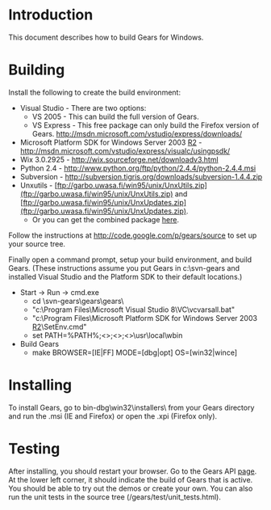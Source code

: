 # Introduction #

This document describes how to build Gears for Windows.

# Building #

Install the following to create the build environment:
  * Visual Studio - There are two options:
    * VS 2005 - This can build the full version of Gears.
    * VS Express - This free package can only build the Firefox version of Gears. http://msdn.microsoft.com/vstudio/express/downloads/
  * Microsoft Platform SDK for Windows Server 2003 [R2](https://code.google.com/p/gears/source/detail?r=2) - http://msdn.microsoft.com/vstudio/express/visualc/usingpsdk/
  * Wix 3.0.2925 - http://wix.sourceforge.net/downloadv3.html
  * Python 2.4 - http://www.python.org/ftp/python/2.4.4/python-2.4.4.msi
  * Subversion - http://subversion.tigris.org/downloads/subversion-1.4.4.zip
  * Unxutils - [ftp://garbo.uwasa.fi/win95/unix/UnxUtils.zip](ftp://garbo.uwasa.fi/win95/unix/UnxUtils.zip) and [ftp://garbo.uwasa.fi/win95/unix/UnxUpdates.zip](ftp://garbo.uwasa.fi/win95/unix/UnxUpdates.zip).
    * Or you can get the combined package [here](http://gears.googlecode.com/files/UnxUtils.zip).

Follow the instructions at http://code.google.com/p/gears/source to set up your source tree.

Finally open a command prompt, setup your build environment, and build Gears.  (These instructions assume you put Gears in c:\svn-gears and installed Visual Studio and the Platform SDK to their default locations.)
  * Start -> Run -> cmd.exe
    * cd \svn-gears\gears\gears\
    * "c:\Program Files\Microsoft Visual Studio 8\VC\vcvarsall.bat"
    * "c:\Program Files\Microsoft Platform SDK for Windows Server 2003 [R2](https://code.google.com/p/gears/source/detail?r=2)\SetEnv.cmd"
    * set PATH=%PATH%;<<python path>>;<<wix path>>;<<unxutils path>>\usr\local\wbin
  * Build Gears
    * make BROWSER=[IE|FF] MODE=[dbg|opt] OS=[win32|wince]

# Installing #

To install Gears, go to bin-dbg\win32\installers\ from your Gears directory and run the .msi (IE and Firefox) or open the .xpi (Firefox only).

# Testing #
After installing, you should restart your browser.  Go to the Gears API [page](http://code.google.com/apis/gears/).  At the lower left corner, it should indicate the build of Gears that is active.  You should be able to try out the demos or create your own.  You can also run the unit tests in the source tree (/gears/test/unit\_tests.html).